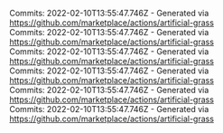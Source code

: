 Commits: 2022-02-10T13:55:47.746Z - Generated via https://github.com/marketplace/actions/artificial-grass
<br>
Commits: 2022-02-10T13:55:47.746Z - Generated via https://github.com/marketplace/actions/artificial-grass
<br>
Commits: 2022-02-10T13:55:47.746Z - Generated via https://github.com/marketplace/actions/artificial-grass
<br>
Commits: 2022-02-10T13:55:47.746Z - Generated via https://github.com/marketplace/actions/artificial-grass
<br>
Commits: 2022-02-10T13:55:47.746Z - Generated via https://github.com/marketplace/actions/artificial-grass
<br>
Commits: 2022-02-10T13:55:47.746Z - Generated via https://github.com/marketplace/actions/artificial-grass
<br>
